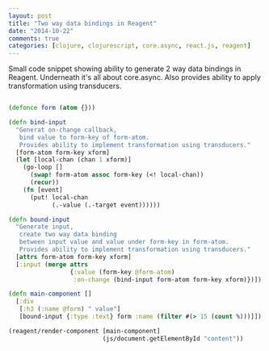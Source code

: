 ```yaml
---
layout: post
title: "Two way data bindings in Reagent"
date: "2014-10-22"
comments: true
categories: [clojure, clojurescript, core.async, react.js, reagent]
---
```

Small code snippet showing ability to generate 2 way data bindings in Reagent.
Underneath it's all about core.async.
Also provides ability to apply transformation using transducers.
<!--more-->

```clojure

(defonce form (atom {}))

(defn bind-input
  "Generat on-change callback,
   bind value to form-key of form-atom.
   Provides ability to implement transformation using transducers."
  [form-atom form-key xform]
  (let [local-chan (chan 1 xform)]
    (go-loop []
      (swap! form-atom assoc form-key (<! local-chan))
      (recur))
    (fn [event]
      (put! local-chan
            (.-value (.-target event))))))

(defn bound-input
  "Generate input,
   create two way data binding
   between input value and value under form-key in form-atom.
   Provides ability to implement transformation using transducers."
  [attrs form-atom form-key xform]
  [:input (merge attrs
                 {:value (form-key @form-atom)
                  :on-change (bind-input form-atom form-key xform)})])

(defn main-component []
  [:div
   [:h3 (:name @form) " value"]
   [bound-input {:type :text} form :name (filter #(> 15 (count %)))]])

(reagent/render-component [main-component]
                          (js/document.getElementById "content"))
```
